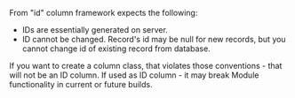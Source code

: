 From "id" column framework expects the following:
- IDs are essentially generated on server.
- ID cannot be changed. Record's id may be <kw>null</kw> for new records, but you cannot change id of existing record from database.

If you want to create a column class, that violates those conventions - that will not be an ID column.
If used as ID column - it may break Module functionality in current or future builds.